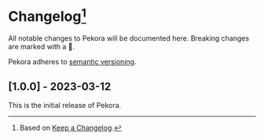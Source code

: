 # Changelog[^1]

All notable changes to Pekora will be documented here. Breaking changes are marked with a 🚩.

Pekora adheres to [semantic versioning](https://semver.org/spec/v2.0.0.html).

## <a name="1-0-0">[1.0.0] - 2023-03-12</a>

This is the initial release of Pekora.

[^1]: Based on [Keep a Changelog](https://keepachangelog.com).
